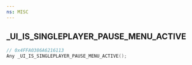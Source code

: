 ```yaml
---
ns: MISC
---
```

## _UI_IS_SINGLEPLAYER_PAUSE_MENU_ACTIVE

```c
// 0x4FFA0386A6216113
Any _UI_IS_SINGLEPLAYER_PAUSE_MENU_ACTIVE();
```

